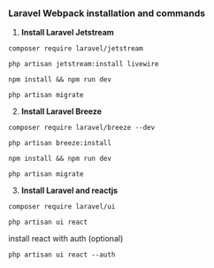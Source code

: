 ### Laravel Webpack installation and commands

1. **Install Laravel Jetstream**
```
composer require laravel/jetstream
```
```
php artisan jetstream:install livewire
```
```
npm install && npm run dev
```
```
php artisan migrate
```

2. **Install Laravel Breeze**
```
composer require laravel/breeze --dev
```
```
php artisan breeze:install
```
```
npm install && npm run dev
```
```
php artisan migrate
```

3. **Install Laravel and reactjs**
```
composer require laravel/ui
```

```
php artisan ui react
```

install react with auth (optional)
```
php artisan ui react --auth
```

